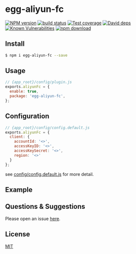 # egg-aliyun-fc

[![NPM version][npm-image]][npm-url]
[![build status][travis-image]][travis-url]
[![Test coverage][codecov-image]][codecov-url]
[![David deps][david-image]][david-url]
[![Known Vulnerabilities][snyk-image]][snyk-url]
[![npm download][download-image]][download-url]

[npm-image]: https://img.shields.io/npm/v/egg-aliyun-fc.svg?style=flat-square
[npm-url]: https://npmjs.org/package/egg-aliyun-fc
[travis-image]: https://img.shields.io/travis/eggjs/egg-aliyun-fc.svg?style=flat-square
[travis-url]: https://travis-ci.org/eggjs/egg-aliyun-fc
[codecov-image]: https://img.shields.io/codecov/c/github/eggjs/egg-aliyun-fc.svg?style=flat-square
[codecov-url]: https://codecov.io/github/eggjs/egg-aliyun-fc?branch=master
[david-image]: https://img.shields.io/david/eggjs/egg-aliyun-fc.svg?style=flat-square
[david-url]: https://david-dm.org/eggjs/egg-aliyun-fc
[snyk-image]: https://snyk.io/test/npm/egg-aliyun-fc/badge.svg?style=flat-square
[snyk-url]: https://snyk.io/test/npm/egg-aliyun-fc
[download-image]: https://img.shields.io/npm/dm/egg-aliyun-fc.svg?style=flat-square
[download-url]: https://npmjs.org/package/egg-aliyun-fc

<!--
Description here.
-->

## Install

```bash
$ npm i egg-aliyun-fc --save
```

## Usage

```js
// {app_root}/config/plugin.js
exports.aliyunFc = {
  enable: true,
  package: 'egg-aliyun-fc',
};
```

## Configuration

```js
// {app_root}/config/config.default.js
exports.aliyunFc = {
  client: {
    accountId: '<>',
    accessKeyID: '<>',
    accessKeySecret: '<>',
    region: '<>'
  }
};
```

see [config/config.default.js](config/config.default.js) for more detail.

## Example

<!-- example here -->

## Questions & Suggestions

Please open an issue [here](https://github.com/eggjs/egg/issues).

## License

[MIT](LICENSE)
